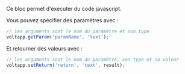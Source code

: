 Ce bloc permet d'executer du code javascript.

Vous pouvez spécifier des paramètres avec :

```js
// les arguments sont le nom du paramètre et son type
voltapp.getParam('paramName', 'text');
```

Et retourner des valeurs avec :

```js
// les arguments sont le nom du paramètre, son type et sa valeur
voltapp.setReturn('return', 'text', result);
```
